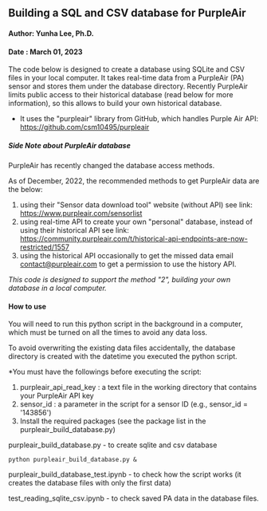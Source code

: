 ## Building a SQL and CSV database for PurpleAir

#### Author: Yunha Lee, Ph.D. 
#### Date  : March 01, 2023

The code below is designed to create a database using SQLite and CSV files in your local computer. It takes real-time data from a PurpleAir (PA) sensor and stores them under the database directory.  Recently PurpleAir limits public access to their historical database (read below for more information), so this allows to build your own historical database.

* It uses the "purpleair" library from GitHub, which handles Purple Air API: https://github.com/csm10495/purpleair

##### Side Note about PurpleAir database

PurpleAir has recently changed the database access methods.  

As of December, 2022, the recommended methods to get PurpleAir data are the below:

1) using their "Sensor data download tool" website (without API)
    see link: https://www.purpleair.com/sensorlist
2) using real-time API to create your own "personal" database, instead of using their historical API
    see link: https://community.purpleair.com/t/historical-api-endpoints-are-now-restricted/1557
3) using the historical API occasionally to get the missed data
    email contact@purpleair.com to get a permission to use the history API. 

*This code is designed to support the method "2", building your own database in a local computer.*


#### How to use 

You will need to run this python script in the background in a computer, which must be turned on all the times to avoid any data loss. 

To avoid overwriting the existing data files accidentally, the database directory is created with the datetime you executed the python script. 

*You must have the followings before executing the script:
1) purpleair_api_read_key : a text file in the working directory that contains your PurpleAir API key 
2) sensor_id : a parameter in the script for a sensor ID (e.g., sensor_id = '143856') 
3) Install the required packages (see the package list in the purpleair_build_database.py) 


purpleair_build_database.py - to create sqlite and csv database 

```
python purpleair_build_database.py &
```

purpleair_build_database_test.ipynb - to check how the script works (it creates the database files with only the first data) 

test_reading_sqlite_csv.ipynb - to check saved PA data in the database files. 

